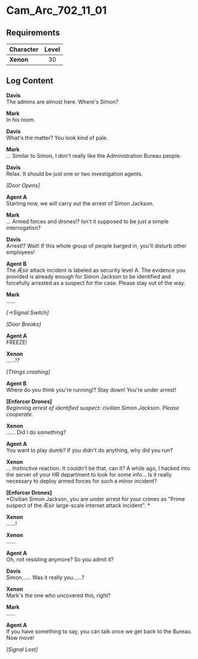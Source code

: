 # Cam_Arc_702_11_01
## Requirements
|Character|Level|
|---------|:---:|
|**Xenon**| 30  |

## Log Content
**Davis**<br>
The admins are almost here. Where's Simon?

**Mark**<br>
In his room.

**Davis**<br>
What's the matter? You look kind of pale.

**Mark**<br>
... Similar to Simon, I don't really like the Administration Bureau people.

**Davis**<br>
Relax. It should be just one or two investigation agents.

*\[Door Opens\]*

**Agent A**<br>
Starting now, we will carry out the arrest of Simon Jackson.

**Mark**<br>
... Armed forces and drones!? Isn't it supposed to be just a simple interrogation?

**Davis**<br>
Arrest!? Wait! If this whole group of people barged in, you'll disturb other employees!

**Agent B**<br>
The Æsir attack incident is labeled as security level A. The evidence you provided is already enough for Simon Jackson to be identified and forcefully arrested as a suspect for the case. Please stay out of the way.

**Mark**<br>
......

*[→Signal Switch]*

*\[Door Breaks\]*

**Agent A**<br>
FREEZE!

**Xenon**<br>
......!?

*\[Things crashing\]*

**Agent B**<br>
Where do you think you're running!? Stay down! You're under arrest!

**[Enforcer Drones]**<br>
*Beginning arrest of identified suspect: civilian Simon Jackson. Please cooperate.*

**Xenon**<br>
...... Did I do something?

**Agent A**<br>
You want to play dumb? If you didn't do anything, why did you run?

**Xenon**<br>
... Instinctive reaction. It couldn't be that, can it? A while ago, I hacked into the server of your HR department to look for some info... Is it really necessary to deploy armed forces for such a minor incident?

**[Enforcer Drones]**<br>
*Civilian Simon Jackson, you are under arrest for your crimes as "Prime suspect of the Æsir large\-scale internet attack incident". *

**Xenon**<br>
......!

**Xenon**<br>
......

**Agent A**<br>
Oh, not resisting anymore? So you admit it?

**Davis**<br>
Simon...... Was it really you......?

**Xenon**<br>
Mark's the one who uncovered this, right?

**Mark**<br>
......

**Agent A**<br>
If you have something to say, you can talk once we get back to the Bureau. Now move!

*[Signal Lost]*